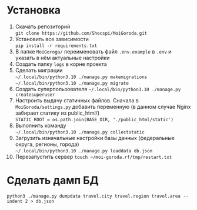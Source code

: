 # Установка

1. Скачать репозиторий  
  `git clone https://github.com/Shecspi/MoiGoroda.git`
2. Установить все зависимости  
  `pip install -r requirements.txt`
3. В папке `MoiGoroga/` переименовать файл `.env.example` в `.env` и указать в нём актуальные настройки
4. Создать папку `logs` в корне проекта
5. Сделать миграции  
  `~/.local/bin/python3.10 ./manage.py makemigrations`  
  `~/.local/bin/python3.10 ./manage.py migrate`
6. Создать суперпользователя
  `~/.local/bin/python3.10 ./manage.py createsuperuser`
7. Настроить выдачу статичных файлов. Сначала в `MoiGoroda/settings.py` добавить переменную (в данном случае Nginx забирает статику из public_html/)  
`STATIC_ROOT = os.path.join(BASE_DIR, './public_html/static')`
8. Выполнить команду  
`~/.local/bin/python3.10 ./manage.py collectstatic`
9. Загрузить изначальные настройки базы данных (федеральные округа, регионы, города)  
  `~/.local/bin/python3.10 ./manage.py loaddata db.json`
10. Перезапустить сервер `touch ~/moi-goroda.rf/tmp/restart.txt`

# Сделать дамп БД
`python3 ./manage.py dumpdata travel.city travel.region travel.area --indent 2 > db.json`